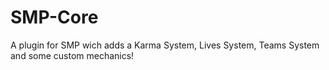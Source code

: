 # SMP-Core
A plugin for SMP wich adds a Karma System, Lives System, Teams System and some custom mechanics!
